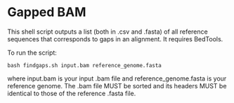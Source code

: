 # Gapped BAM

This shell script outputs a list (both in .csv and .fasta) of all reference sequences that corresponds to gaps in an alignment. It requires BedTools.

To run the script:

    bash findgaps.sh input.bam reference_genome.fasta

where input.bam is your input .bam file and reference_genome.fasta is your reference genome. The .bam file MUST be sorted and its headers MUST be identical to those of the reference .fasta file.
